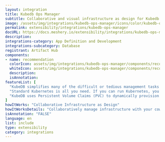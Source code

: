 ```yaml
---
layout: integration
title: Kubedb Ops Manager
subtitle: Collaborative and visual infrastructure as design for Kubedb Ops Manager
image: /assets/img/integrations/kubedb-ops-manager/icons/color/kubedb-ops-manager-color.svg
permalink: extensibility/integrations/kubedb-ops-manager
docURL: https://docs.meshery.io/extensibility/integrations/kubedb-ops-manager
description: 
integrations-category: App Definition and Development
integrations-subcategory: Database
registrant: Artifact Hub
components: 
- name: recommendation
  colorIcon: assets/img/integrations/kubedb-ops-manager/components/recommendation/icons/color/recommendation-color.svg
  whiteIcon: assets/img/integrations/kubedb-ops-manager/components/recommendation/icons/white/recommendation-white.svg
  description: 
  isAnnotation: 
featureList: [
  "KubeDB simplifies many of the difficult or tedious management tasks of running a production grade databases on private and public clouds. Maintain one stack for all your stateless and stateful applications and simplify the operational complexity.",
  "Standard Kubernetes is all you need. If you can run Kubernetes, you can provision and manage databases using KubeDB. Use standard Kubernetes CLI and API to provision and manage databases.",
  "KubeDB uses Persistent Volume Claims (PVC) to dynamically provision disks for database instances. Using appropriately defined StorageClasses, KubeDB provisioned database instances are designed to scale from small development workloads up to performance-intensive workloads on private and public cloud environments."
]
howItWorks: "Collaborative Infrastructure as Design"
howItWorksDetails: "Collaboratively manage infrastructure with your coworkers synchronously sharing the same designs."
isAnnotation: "FALSE"
language: en
list: include
type: extensibility
category: integrations
---
```

